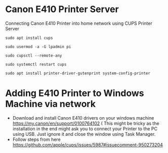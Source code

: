# Canon E410 Printer Server
Connecting Canon E410 Printer into home network using CUPS Printer Server

`sudo apt install cups`<br>

`sudo usermod -a -G lpadmin pi`<br>

`sudo cupsctl --remote-any`<br>

`sudo systemctl restart cups`<br>

`sudo apt install printer-driver-gutenprint system-config-printer` <br>


# Adding E410 Printer to Windows Machine via network

* Download and install Canon E410 drivers on your windows machine https://my.canon/en/support/0100764102 ( This might be tricky as the installation in the end might ask you to connect your Printer to the PC using USB. Just ignore it and close the  window using Task Manager.
* Follow steps from here https://github.com/apple/cups/issues/5987#issuecomment-950273204
